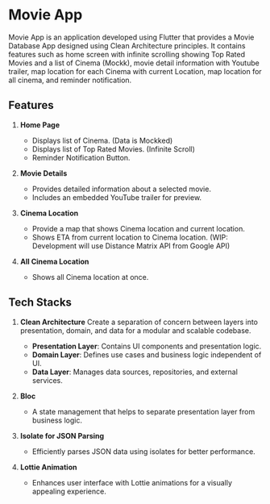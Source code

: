 # Movie App

Movie App is an application developed using Flutter that provides a Movie Database App designed using Clean Architecture principles. It contains features such as home screen with infinite scrolling showing Top Rated Movies and a list of Cinema (Mockk), movie detail information with Youtube trailer, map location for each Cinema with current Location, map location for all cinema, and reminder notification.

## Features

1. **Home Page**
   - Displays list of Cinema. (Data is Mockked)
   - Displays list of Top Rated Movies. (Infinite Scroll)
   - Reminder Notification Button.

2. **Movie Details**
   - Provides detailed information about a selected movie.
   - Includes an embedded YouTube trailer for preview.

3. **Cinema Location**
   - Provide a map that shows Cinema location and current location.
   - Shows ETA from current location to Cinema location. (WIP: Development will use Distance Matrix API from Google API)

4. **All Cinema Location**
   - Shows all Cinema location at once.

## Tech Stacks

1. **Clean Architecture**
Create a separation of concern between layers into presentation, domain, and data for a modular and scalable codebase.
   - **Presentation Layer**: Contains UI components and presentation logic.
   - **Domain Layer**: Defines use cases and business logic independent of UI.
   - **Data Layer**: Manages data sources, repositories, and external services.

2. **Bloc**
   - A state management that helps to separate presentation layer from business logic.

3. **Isolate for JSON Parsing**
   - Efficiently parses JSON data using isolates for better performance.

4. **Lottie Animation**
   - Enhances user interface with Lottie animations for a visually appealing experience.